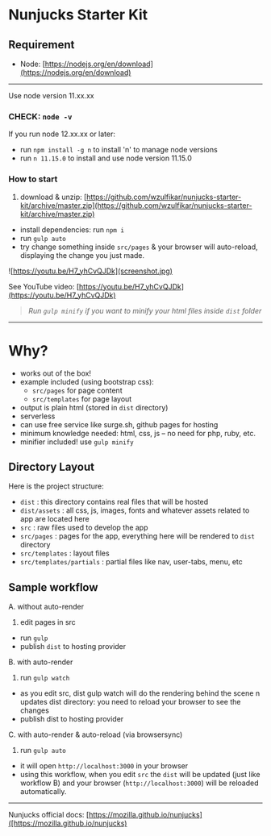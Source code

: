# Nunjucks Starter Kit

## Requirement
- Node: [https://nodejs.org/en/download](https://nodejs.org/en/download) 

---
Use node version 11.xx.xx

### CHECK: `node -v`

If you run node 12.xx.xx or later:
- run `npm install -g n` to install 'n' to manage node versions
- run `n 11.15.0` to install and use node version 11.15.0

### How to start
1. download & unzip: [https://github.com/wzulfikar/nunjucks-starter-kit/archive/master.zip](https://github.com/wzulfikar/nunjucks-starter-kit/archive/master.zip)
- install dependencies: run `npm i`
- run `gulp auto`
- try change something inside `src/pages` & your browser will auto-reload, displaying the change you just made.

![https://youtu.be/H7_yhCvQJDk](screenshot.jpg)

See YouTube video: [https://youtu.be/H7_yhCvQJDk](https://youtu.be/H7_yhCvQJDk)

> *Run `gulp minify` if you want to minify your html files inside `dist` folder*

---

# Why?
- works out of the box! 
- example included (using bootstrap css): 
  - `src/pages` for page content
  - `src/templates` for page layout
- output is plain html (stored in `dist` directory)
- serverless
- can use free service like surge.sh, github pages for hosting
- minimum knowledge needed: html, css, js – no need for php, ruby, etc.
- minifier included! use `gulp minify`

## Directory Layout
Here is the project structure:

- `dist` : this directory contains real files that will be hosted
- `dist/assets` : all css, js, images, fonts and whatever assets related to app are located here
- `src` : raw files used to develop the app
- `src/pages` : pages for the app, everything here will be rendered to `dist` directory
- `src/templates` : layout files
- `src/templates/partials` : partial files like nav, user-tabs, menu, etc

## Sample workflow
A. without auto-render

1. edit pages in src
- run `gulp`
- publish `dist` to hosting provider


B. with auto-render

1. run `gulp watch`
- as you edit src, dist gulp watch will do the rendering behind the scene n updates dist directory: you need to reload your browser to see the changes
- publish dist to hosting provider


C. with auto-render & auto-reload (via browsersync)

1. run `gulp auto`
- it will open `http://localhost:3000` in your browser
- using this workflow, when you edit `src` the `dist` will be updated (just like workflow B) and your browser (`http://localhost:3000`) will be reloaded automatically.


---

Nunjucks official docs: [https://mozilla.github.io/nunjucks]([https://mozilla.github.io/nunjucks)
